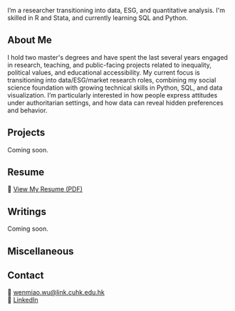 I’m a researcher transitioning into data, ESG, and quantitative analysis. I'm skilled in R and Stata, and currently learning SQL and Python.

## About Me

I hold two master's degrees and have spent the last several years engaged in research, teaching, and public-facing projects related to inequality, political values, and educational accessibility. My current focus is transitioning into data/ESG/market research roles, combining my social science foundation with growing technical skills in Python, SQL, and data visualization. I’m particularly interested in how people express attitudes under authoritarian settings, and how data can reveal hidden preferences and behavior.

## Projects

Coming soon.

## Resume

📄 [View My Resume (PDF)](Wenmiao_CV.pdf)

## Writings

Coming soon.

## Miscellaneous


## Contact

📧 wenmiao.wu@link.cuhk.edu.hk  
🔗 [LinkedIn](https://www.linkedin.com/in/your-linkedin)
